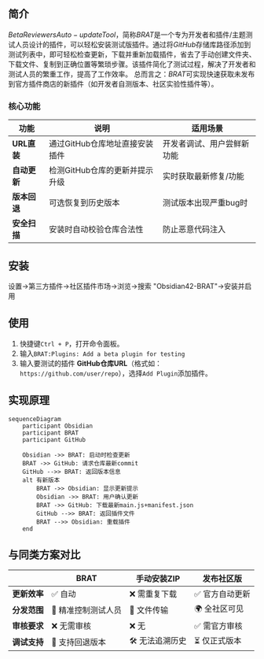 ## 简介
$Beta Reviewers Auto-update Tool$，简称$BRAT$是一个专为开发者和插件/主题测试人员设计的插件，可以轻松安装测试版插件。通过将$GitHub$存储库路径添加到测试列表中，即可轻松检查更新，下载并重新加载插件，省去了手动创建文件夹、下载文件、复制到正确位置等繁琐步骤。该插件简化了测试过程，解决了开发者和测试人员的繁重工作，提高了工作效率。
总而言之：$BRAT$可实现快速获取未发布到官方插件商店的新插件（如开发者自测版本、社区实验性插件等）。
### 核心功能
|功能|说明|适用场景|
|---|---|---|
|**URL直装**|通过GitHub仓库地址直接安装插件|开发者调试、用户尝鲜新功能|
|**自动更新**|检测GitHub仓库的更新并提示升级|实时获取最新修复/功能|
|**版本回退**|可选恢复到历史版本|测试版本出现严重bug时|
|**安全扫描**|安装时自动校验仓库合法性|防止恶意代码注入|
## 安装
设置->第三方插件->社区插件市场->浏览->搜索 "Obsidian42-BRAT"->安装并启用
## 使用
1. 快捷键`Ctrl + P`，打开命令面板。
2. 输入`BRAT:Plugins: Add a beta plugin for testing`
3. 输入要测试的插件 **GitHub仓库URL**（格式如：`https://github.com/user/repo`），选择`Add Plugin`添加插件。
## 实现原理
```mermaid
sequenceDiagram
    participant Obsidian
    participant BRAT
    participant GitHub

    Obsidian ->> BRAT: 启动时检查更新
    BRAT ->> GitHub: 请求仓库最新commit
    GitHub -->> BRAT: 返回版本信息
    alt 有新版本
        BRAT ->> Obsidian: 显示更新提示
        Obsidian ->> BRAT: 用户确认更新
        BRAT ->> GitHub: 下载最新main.js+manifest.json
        GitHub -->> BRAT: 返回插件文件
        BRAT -->> Obsidian: 重载插件
    end
```
## 与同类方案对比
|          | BRAT        | 手动安装ZIP    | 发布社区版    |
| -------- | ----------- | ---------- | -------- |
| **更新效率** | ✅ 自动        | ❌ 需重复下载    | ✅ 官方自动更新 |
| **分发范围** | 🔗 精准控制测试人员 | 📧 文件传输    | 🌍 全社区可见 |
| **审核要求** | ❌ 无需审核      | ❌ 无        | ✅ 需官方审核  |
| **调试支持** | 🔧 支持回退版本   | 🛠️ 无法追溯历史 | ⏳ 仅正式版本  |
